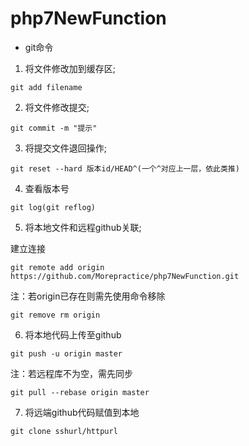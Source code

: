 # php7NewFunction

* git命令

1. 将文件修改加到缓存区;

```git
git add filename
```

2. 将文件修改提交;

```git
git commit -m "提示"
```

3. 将提交文件退回操作;

```git
git reset --hard 版本id/HEAD^(一个^对应上一层，依此类推)
```

4. 查看版本号

```
git log(git reflog)
```

5. 将本地文件和远程github关联;

建立连接
```git
git remote add origin https://github.com/Morepractice/php7NewFunction.git
```

注：若origin已存在则需先使用命令移除
```git
git remove rm origin
```

6. 将本地代码上传至github

```git
git push -u origin master
```

注：若远程库不为空，需先同步

```git
git pull --rebase origin master
```

7. 将远端github代码赋值到本地

```git
git clone sshurl/httpurl
```
